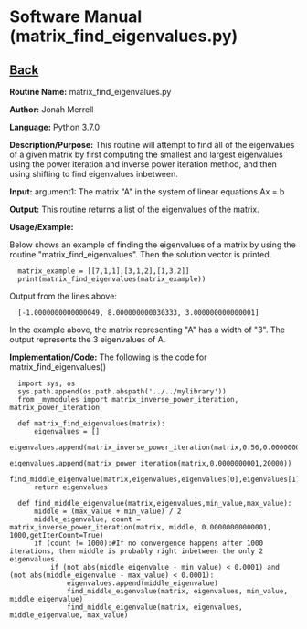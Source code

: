 # Software Manual (matrix_find_eigenvalues.py)

## [Back](../)

**Routine Name:**           matrix_find_eigenvalues.py

**Author:** Jonah Merrell

**Language:** Python 3.7.0

**Description/Purpose:** This routine will attempt to find all of the eigenvalues of a given matrix by first
computing the smallest and largest eigenvalues using the power iteration and inverse power iteration method,
and then using shifting to find eigenvalues inbetween.

**Input:** argument1: The matrix "A" in the system of linear equations Ax = b<br>

**Output:** This routine returns a list of the eigenvalues of the matrix.

**Usage/Example:**

Below shows an example of finding the eigenvalues of a matrix by using the routine "matrix_find_eigenvalues".
 Then the solution vector is printed.

      matrix_example = [[7,1,1],[3,1,2],[1,3,2]]
      print(matrix_find_eigenvalues(matrix_example))

Output from the lines above:

      [-1.0000000000000049, 8.000000000030333, 3.000000000000001]

In the example above, the matrix representing "A" has a width of "3". The output represents the 3 eigenvalues of A.

**Implementation/Code:** The following is the code for matrix_find_eigenvalues()

      import sys, os
      sys.path.append(os.path.abspath('../../mylibrary'))
      from _mymodules import matrix_inverse_power_iteration, matrix_power_iteration

      def matrix_find_eigenvalues(matrix):
          eigenvalues = []
          eigenvalues.append(matrix_inverse_power_iteration(matrix,0.56,0.00000000000001,20000))
          eigenvalues.append(matrix_power_iteration(matrix,0.0000000001,20000))
          find_middle_eigenvalue(matrix,eigenvalues,eigenvalues[0],eigenvalues[1])
          return eigenvalues

      def find_middle_eigenvalue(matrix,eigenvalues,min_value,max_value):
          middle = (max_value + min_value) / 2
          middle_eigenvalue, count = matrix_inverse_power_iteration(matrix, middle, 0.00000000000001, 1000,getIterCount=True)
          if (count != 1000):#If no convergence happens after 1000 iterations, then middle is probably right inbetween the only 2 eigenvalues.
              if (not abs(middle_eigenvalue - min_value) < 0.0001) and (not abs(middle_eigenvalue - max_value) < 0.0001):
                  eigenvalues.append(middle_eigenvalue)
                  find_middle_eigenvalue(matrix, eigenvalues, min_value, middle_eigenvalue)
                  find_middle_eigenvalue(matrix, eigenvalues, middle_eigenvalue, max_value)
